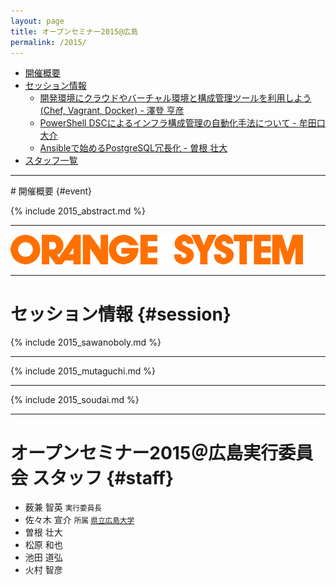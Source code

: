 ```yaml
---
layout: page
title: オープンセミナー2015@広島
permalink: /2015/
---
```



* [開催概要](#event)
* [セッション情報](#session)
  * [開発環境にクラウドやバーチャル環境と構成管理ツールを利用しよう(Chef, Vagrant, Docker) - 澤登 亨彦](#sawanoboly)
  * [PowerShell DSCによるインフラ構成管理の自動化手法について - 牟田口 大介](#mutaguchi)
  * [Ansibleで始めるPostgreSQL冗長化 - 曽根 壮大](#soudai)
* [スタッフ一覧](#staff)


---

<div class="event" markdown="1">
# 開催概要 {#event}

{% include 2015_abstract.md %}
</div>

---

[![オレンジシステム](/img/orange_468.png)](http://www.orange.co.jp/)

---


# セッション情報 {#session}

<div class="session" markdown="1">
{% include 2015_sawanoboly.md %}
</div>

---

<div class="session" markdown="1">
{% include 2015_mutaguchi.md %}
</div>

---

<div class="session" markdown="1">
{% include 2015_soudai.md %}
</div>

---

# オープンセミナー2015＠広島実行委員会 スタッフ {#staff}

* 薮兼 智英 <small>実行委員長</small>
* 佐々木 宣介 <small>所属 [県立広島大学](http://www.pu-hiroshima.ac.jp/)</small> [<i class="fa fa-facebook"></i>](https://www.facebook.com/profile.php?id=100005606825558)
* 曽根 壮大 [<i class="fa fa-link"></i>](http://soudai1025.blogspot.jp/) [<i class="fa fa-facebook"></i>](https://www.facebook.com/soudai.sone) [<i class="fa fa-twitter"></i>](http://twitter.com/soudai1025) [<i class="fa fa-github"></i>](https://github.com/soudai)
* 松原 和也 [<i class="fa fa-link"></i>](http://106n.net/toro/blog/ltdd09-hiroshima-advent-2014-8/) [<i class="fa fa-facebook"></i>](https://www.facebook.com/KzMatsubara?fref=ts) [<i class="fa fa-twitter"></i>](http://twitter.com/Toro_kun) [<i class="fa fa-github"></i>](http://github.com/Torokun)
* 池田 道弘 [<i class="fa fa-facebook"></i>](https://www.facebook.com/ikeda.shogouki)
* 火村 智彦 [<i class="fa fa-link"></i>](http://eiel.info/)[<i class="fa fa-facebook"></i>](https://www.facebook.com/eielh) [<i class="fa fa-twitter"></i>](https://twitter.com/eielh) [<i class="fa fa-github"></i>](https://github.com/eiel)
